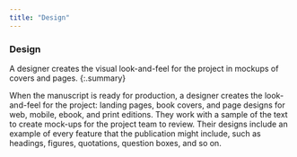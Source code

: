 ```yaml
---
title: "Design"
---
```


### Design

A designer creates the visual look-and-feel for the project in mockups of covers and pages.
{:.summary}

When the manuscript is ready for production, a designer creates the look-and-feel for the project: landing pages, book covers, and page designs for web, mobile, ebook, and print editions. They work with a sample of the text to create mock-ups for the project team to review. Their designs include an example of every feature that the publication might include, such as headings, figures, quotations, question boxes, and so on.
